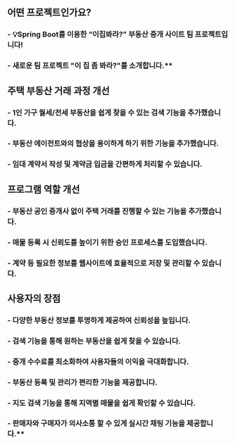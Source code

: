 ## 어떤 프로젝트인가요?

### - 💡Spring Boot를 이용한 “이집봐라?” 부동산 중개 사이트 팀 프로젝트입니다! 

### - 새로운 팀 프로젝트 "이 집 좀 봐라?"를 소개합니다.** 

## 주택 부동산 거래 과정 개선

### - 1인 가구 월세/전세 부동산을 쉽게 찾을 수 있는 검색 기능을 추가했습니다.
### - 부동산 에이전트와의 협상을 용이하게 하기 위한 기능을 추가했습니다.
### - 임대 계약서 작성 및 계약금 입금을 간편하게 처리할 수 있습니다.

## 프로그램 역할 개선

### - 부동산 공인 중개사 없이 주택 거래를 진행할 수 있는 기능을 추가했습니다.
### - 매물 등록 시 신뢰도를 높이기 위한 승인 프로세스를 도입했습니다.
### - 계약 등 필요한 정보를 웹사이트에 효율적으로 저장 및 관리할 수 있습니다.

## 사용자의 장점

### - 다양한 부동산 정보를 투명하게 제공하여 신뢰성을 높입니다.
### - 검색 기능을 통해 원하는 부동산을 쉽게 찾을 수 있습니다.
### - 중개 수수료를 최소화하여 사용자들의 이익을 극대화합니다.
### - 부동산 등록 및 관리가 편리한 기능을 제공합니다.
### - 지도 검색 기능을 통해 지역별 매물을 쉽게 확인할 수 있습니다.
### - 판매자와 구매자가 의사소통 할 수 있게 실시간 채팅 기능을 제공합니다.**

